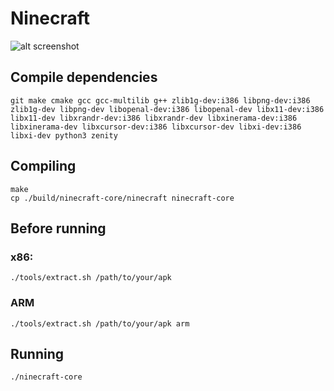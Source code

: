 # Ninecraft

![alt screenshot](https://raw.githubusercontent.com/MCPI-Revival/Ninecraft/master/screenshots/Screenshot%20from%202022-09-10%2000-45-48.png)

## Compile dependencies
```
git make cmake gcc gcc-multilib g++ zlib1g-dev:i386 libpng-dev:i386 zlib1g-dev libpng-dev libopenal-dev:i386 libopenal-dev libx11-dev:i386 libx11-dev libxrandr-dev:i386 libxrandr-dev libxinerama-dev:i386 libxinerama-dev libxcursor-dev:i386 libxcursor-dev libxi-dev:i386 libxi-dev python3 zenity
```

## Compiling
```
make
cp ./build/ninecraft-core/ninecraft ninecraft-core
```    

## Before running
### x86:
```
./tools/extract.sh /path/to/your/apk
```
### ARM
```
./tools/extract.sh /path/to/your/apk arm
```
## Running
```
./ninecraft-core
```
